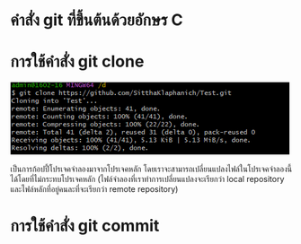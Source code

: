 # คำสั่ง git ที่ขึ้นต้นด้วยอักษร C

# การใช้คำสั่ง git clone

![Alt text](image.png)

เป็นการก้อปปี้โปรเจคจำลองมาจากโปรเจคหลัก โดยเราจะสามารถเปลี่ยนแปลงไฟล์ในโปรเจคจำลองนี้ได้โดยที่ไม่กระทบโปรเจคหลัก (ไฟล์จำลองที่เราทำการเปลี่ยนแปลงจะเรียกว่า local repository และไฟล์หลักที่อยู่คนละที่จะเรียกว่า remote repository)

# การใช้คำสั่ง git commit 

